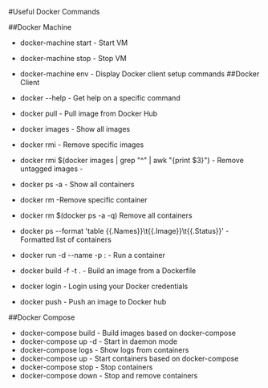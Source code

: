 #Useful Docker Commands

##Docker Machine

* docker-machine start - Start VM
* docker-machine stop - Stop VM
* docker-machine env - Display Docker client setup commands
##Docker Client

* docker <command> --help - Get help on a specific command
* docker pull <Name of Image> - Pull image from Docker Hub
* docker images - Show all images
* docker rmi <ImageID> - Remove specific images
* docker rmi $(docker images | grep "^<none>" | awk "{print $3}") - Remove untagged images -
* docker ps -a - Show all containers
* docker rm <ContainerID> -Remove specific container
* docker rm $(docker ps -a -q) Remove all containers
* docker ps --format 'table {{.Names}}\t{{.Image}}\t{{.Status}}' - Formatted list of containers
* docker run -d --name <Container Name> -p <External Port>:<Container Port> <Your Image> - Run a container
* docker build -f <Your Dockerfile> -t <Tag Name> . - Build an image from a Dockerfile
* docker login - Login using your Docker credentials
* docker push <Your Image Name> - Push an image to Docker hub

##Docker Compose

* docker-compose build - Build images based on docker-compose
* docker-compose up -d - Start in daemon mode
* docker-compose logs - Show logs from containers
* docker-compose up - Start containers based on docker-compose
* docker-compose stop - Stop containers
* docker-compose down - Stop and remove containers
